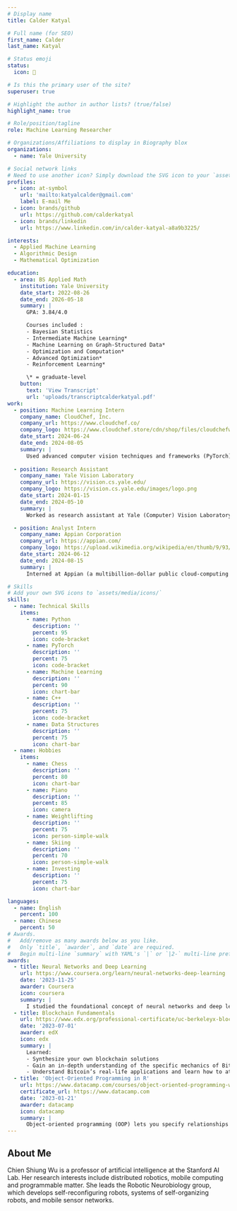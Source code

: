 ```yaml
---
# Display name
title: Calder Katyal

# Full name (for SEO)
first_name: Calder
last_name: Katyal

# Status emoji
status:
  icon: 🤖

# Is this the primary user of the site?
superuser: true

# Highlight the author in author lists? (true/false)
highlight_name: true

# Role/position/tagline
role: Machine Learning Researcher

# Organizations/Affiliations to display in Biography blox
organizations:
  - name: Yale University

# Social network links
# Need to use another icon? Simply download the SVG icon to your `assets/media/icons/` folder.
profiles:
  - icon: at-symbol
    url: 'mailto:katyalcalder@gmail.com'
    label: E-mail Me
  - icon: brands/github
    url: https://github.com/calderkatyal
  - icon: brands/linkedin
    url: https://www.linkedin.com/in/calder-katyal-a8a9b3225/

interests:
  - Applied Machine Learning
  - Algorithmic Design
  - Mathematical Optimization 

education:
  - area: BS Applied Math
    institution: Yale University
    date_start: 2022-08-26
    date_end: 2026-05-18
    summary: |
      GPA: 3.84/4.0

      Courses included : 
      - Bayesian Statistics
      - Intermediate Machine Learning*
      - Machine Learning on Graph-Structured Data*
      - Optimization and Computation*
      - Advanced Optimization*
      - Reinforcement Learning*

      \* = graduate-level
    button:
      text: 'View Transcript'
      url: 'uploads/transcriptcalderkatyal.pdf'
work:
  - position: Machine Learning Intern
    company_name: CloudChef, Inc.
    company_url: https://www.cloudchef.co/
    company_logo: https://www.cloudchef.store/cdn/shop/files/cloudchefwebp.png?v=1680575554
    date_start: 2024-06-24
    date_end: 2024-08-05
    summary: |
      Used advanced computer vision techniques and frameworks (PyTorch) to find a scale-invariant, Markovian state space representation of cooking. Synthesized a massive dataset with thousands of multimodal data points augmented with auto-generated labels via LLMs, trained a state-of-the-art visual classifier for food using transfer learning and contrastive learning techniques. Developed GPU and RAM optimized code to train model given limited compute; adapted real-world data (blurry and disorganized unlabeled video footage, incomprehensible machine-generated cooking logs, etc.) to structured formats using data augmentation and preprocessing techniques. Developed novel model architectures incorporating CNN and transformer-based components. Discussed ideas with CloudChef engineers (top IIT graduates) and implemented the solutions independently.
  
  - position: Research Assistant
    company_name: Yale Vision Laboratory
    company_url: https://vision.cs.yale.edu/
    company_logo: https://vision.cs.yale.edu/images/logo.png
    date_start: 2024-01-15
    date_end: 2024-05-10
    summary: |
      Worked as research assistant at Yale (Computer) Vision Laboratory under Prof. Alex Wong; was involved in a PyTorch project involving tracking a robot performing an anastomosis surgery using convolutional neural architectures.

  - position: Analyst Intern
    company_name: Appian Corporation
    company_url: https://appian.com/
    company_logo: https://upload.wikimedia.org/wikipedia/en/thumb/9/93/Appian_Logo.svg/2560px-Appian_Logo.svg.png
    date_start: 2024-06-12
    date_end: 2024-08-15
    summary: |
      Interned at Appian (a multibillion-dollar public cloud-computing and enterprise software company) directly for founder Marc Wilson. Conducted interviews and leveraged tools such as Salesforce to develop a data-driven executive engagement program for the company. Participated in company-critical meetings at Appian and performed financial analysis on key Appian accounts. Designed a program that is now fully implemented across the entire 2,500-employee company and has led to a new Office of Executive Engagement. Received offer to return to employment at Appian.

# Skills
# Add your own SVG icons to `assets/media/icons/`
skills:
  - name: Technical Skills
    items:
      - name: Python
        description: ''
        percent: 95
        icon: code-bracket
      - name: PyTorch
        description: ''
        percent: 75
        icon: code-bracket
      - name: Machine Learning
        description: ''
        percent: 90
        icon: chart-bar
      - name: C++
        description: ''
        percent: 75
        icon: code-bracket
      - name: Data Structures
        description: ''
        percent: 75
        icon: chart-bar
  - name: Hobbies
    items:
      - name: Chess
        description: ''
        percent: 80
        icon: chart-bar
      - name: Piano
        description: ''
        percent: 85
        icon: camera
      - name: Weightlifting
        description: ''
        percent: 75
        icon: person-simple-walk
      - name: Skiing
        description: ''
        percent: 70
        icon: person-simple-walk
      - name: Investing
        description: ''
        percent: 75
        icon: chart-bar

languages:
  - name: English
    percent: 100
  - name: Chinese
    percent: 50
# Awards.
#   Add/remove as many awards below as you like.
#   Only `title`, `awarder`, and `date` are required.
#   Begin multi-line `summary` with YAML's `|` or `|2-` multi-line prefix and indent 2 spaces below.
awards:
  - title: Neural Networks and Deep Learning
    url: https://www.coursera.org/learn/neural-networks-deep-learning
    date: '2023-11-25'
    awarder: Coursera
    icon: coursera
    summary: |
      I studied the foundational concept of neural networks and deep learning. By the end, I was familiar with the significant technological trends driving the rise of deep learning; build, train, and apply fully connected deep neural networks; implement efficient (vectorized) neural networks; identify key parameters in a neural network’s architecture; and apply deep learning to your own applications.
  - title: Blockchain Fundamentals
    url: https://www.edx.org/professional-certificate/uc-berkeleyx-blockchain-fundamentals
    date: '2023-07-01'
    awarder: edX
    icon: edx
    summary: |
      Learned:
      - Synthesize your own blockchain solutions
      - Gain an in-depth understanding of the specific mechanics of Bitcoin
      - Understand Bitcoin’s real-life applications and learn how to attack and destroy Bitcoin, Ethereum, smart contracts and Dapps, and alternatives to Bitcoin’s Proof-of-Work consensus algorithm
  - title: 'Object-Oriented Programming in R'
    url: https://www.datacamp.com/courses/object-oriented-programming-with-s3-and-r6-in-r
    certificate_url: https://www.datacamp.com
    date: '2023-01-21'
    awarder: datacamp
    icon: datacamp
    summary: |
      Object-oriented programming (OOP) lets you specify relationships between functions and the objects that they can act on, helping you manage complexity in your code. This is an intermediate level course, providing an introduction to OOP, using the S3 and R6 systems. S3 is a great day-to-day R programming tool that simplifies some of the functions that you write. R6 is especially useful for industry-specific analyses, working with web APIs, and building GUIs.
---
```


## About Me

Chien Shiung Wu is a professor of artificial intelligence at the Stanford AI Lab. Her research interests include distributed robotics, mobile computing and programmable matter. She leads the Robotic Neurobiology group, which develops self-reconfiguring robots, systems of self-organizing robots, and mobile sensor networks.
